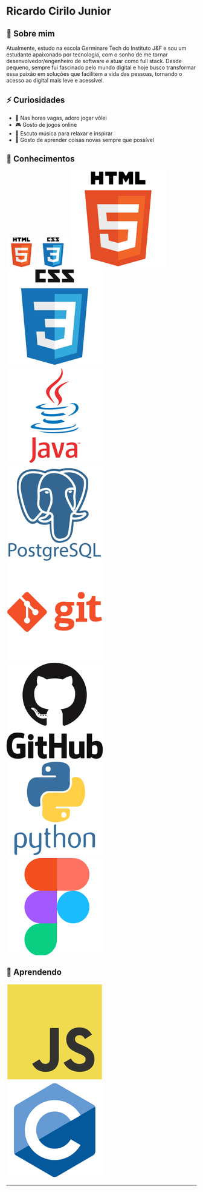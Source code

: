 # Ricardo Cirilo Junior

## 🚀 Sobre mim

  Atualmente, estudo na escola Germinare Tech do Instituto J&F e sou um estudante apaixonado por tecnologia, com o sonho de me tornar desenvolvedor/engenheiro de software e atuar como full stack. Desde pequeno, sempre fui fascinado pelo mundo digital e hoje busco transformar essa paixão em soluções que facilitem a vida das pessoas, tornando o acesso ao digital mais leve e acessível.
  
## ⚡ Curiosidades

- 🏐 Nas horas vagas, adoro jogar vôlei
- 🎮 Gosto de jogos online
- 🎵 Escuto música para relaxar e inspirar
- 📒 Gosto de aprender coisas novas sempre que possível

## 🧠 Conhecimentos
<img src="/img/html5-original-wordmark.svg" alt="ícone html" height="80px"> <img src="/img/css3-original-wordmark.svg" alt="ícone css" height="80px">
![ícone html](/img/html5-original-wordmark.svg) ![ícone css](/img/css3-original-wordmark.svg) ![ícone Java](/img/java-original-wordmark.svg) ![ícone PostgreSQL](/img/postgresql-plain-wordmark.svg) ![ícone git](/img/git-plain-wordmark.svg) ![ícone GitHub](/img/github-original-wordmark.svg) ![ícone pyhton](/img/python-original-wordmark.svg) ![ícone figma](/img/figma-original.svg)

## 📖 Aprendendo
![ícone JavaScript](/img/javascript-original.svg) ![ícone C](/img/c-original.svg)

---


<!--
[![Top Langs](https://github-readme-stats.vercel.app/api/top-langs/?username=RicardoCiriloJunior&layout=compact)](https://github.com/anuraghazra/github-readme-stats)
-->
